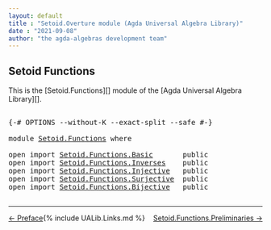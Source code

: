 ```yaml
---
layout: default
title : "Setoid.Overture module (Agda Universal Algebra Library)"
date : "2021-09-08"
author: "the agda-algebras development team"
---
```


## <a id="setoids-functions">Setoid Functions</a>

This is the [Setoid.Functions][] module of the [Agda Universal Algebra Library][].

<pre class="Agda">

<a id="306" class="Symbol">{-#</a> <a id="310" class="Keyword">OPTIONS</a> <a id="318" class="Pragma">--without-K</a> <a id="330" class="Pragma">--exact-split</a> <a id="344" class="Pragma">--safe</a> <a id="351" class="Symbol">#-}</a>

<a id="356" class="Keyword">module</a> <a id="363" href="Setoid.Functions.html" class="Module">Setoid.Functions</a> <a id="380" class="Keyword">where</a>

<a id="387" class="Keyword">open</a> <a id="392" class="Keyword">import</a> <a id="399" href="Setoid.Functions.Basic.html" class="Module">Setoid.Functions.Basic</a>       <a id="428" class="Keyword">public</a>
<a id="435" class="Keyword">open</a> <a id="440" class="Keyword">import</a> <a id="447" href="Setoid.Functions.Inverses.html" class="Module">Setoid.Functions.Inverses</a>    <a id="476" class="Keyword">public</a>
<a id="483" class="Keyword">open</a> <a id="488" class="Keyword">import</a> <a id="495" href="Setoid.Functions.Injective.html" class="Module">Setoid.Functions.Injective</a>   <a id="524" class="Keyword">public</a>
<a id="531" class="Keyword">open</a> <a id="536" class="Keyword">import</a> <a id="543" href="Setoid.Functions.Surjective.html" class="Module">Setoid.Functions.Surjective</a>  <a id="572" class="Keyword">public</a>
<a id="579" class="Keyword">open</a> <a id="584" class="Keyword">import</a> <a id="591" href="Setoid.Functions.Bijective.html" class="Module">Setoid.Functions.Bijective</a>   <a id="620" class="Keyword">public</a>

</pre>

--------------------------------------

<span style="float:left;">[← Preface](Preface.html)</span>
<span style="float:right;">[Setoid.Functions.Preliminaries →](Setoid.Functions.Preliminaries.html)</span>

{% include UALib.Links.md %}
